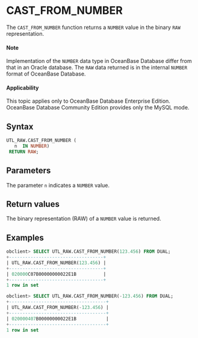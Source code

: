 # CAST_FROM_NUMBER

The `CAST_FROM_NUMBER` function returns a `NUMBER` value in the binary `RAW` representation.


  <main id="notice" type='explain'>
    <h4>Note</h4>
    <p>Implementation of the <code>NUMBER</code> data type in OceanBase Database differ from that in an Oracle database. The <code>RAW</code> data returned is in the internal <code>NUMBER</code> format of OceanBase Database. </p>
  </main>

<main id="notice" >
  <h4>Applicability</h4>
  <p>This topic applies only to OceanBase Database Enterprise Edition. OceanBase Database Community Edition provides only the MySQL mode. </p>
</main>

## Syntax

```sql
UTL_RAW.CAST_FROM_NUMBER (
   n  IN NUMBER)
 RETURN RAW;
```

## Parameters

The parameter `n` indicates a `NUMBER` value.

## Return values

The binary representation (RAW) of a `NUMBER` value is returned.

## Examples

```sql
obclient> SELECT UTL_RAW.CAST_FROM_NUMBER(123.456) FROM DUAL;
+-----------------------------------+
| UTL_RAW.CAST_FROM_NUMBER(123.456) |
+-----------------------------------+
| 020000C07B00000000022E1B          |
+-----------------------------------+
1 row in set

obclient> SELECT UTL_RAW.CAST_FROM_NUMBER(-123.456) FROM DUAL;
+------------------------------------+
| UTL_RAW.CAST_FROM_NUMBER(-123.456) |
+------------------------------------+
| 020000407B00000000022E1B           |
+------------------------------------+
1 row in set
```
